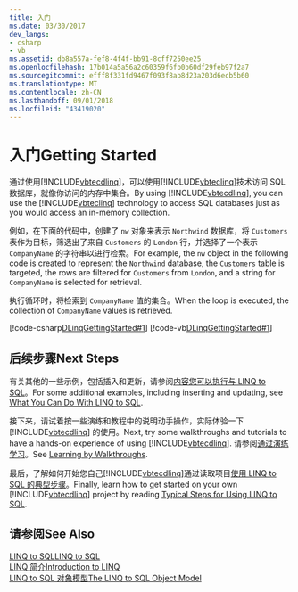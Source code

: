 ```yaml
---
title: 入门
ms.date: 03/30/2017
dev_langs:
- csharp
- vb
ms.assetid: db8a557a-fef8-4f4f-bb91-8cff7250ee25
ms.openlocfilehash: 17b014a5a56a2c60359f6fb0b60df29feb97f2a7
ms.sourcegitcommit: efff8f331fd9467f093f8ab8d23a203d6ecb5b60
ms.translationtype: MT
ms.contentlocale: zh-CN
ms.lasthandoff: 09/01/2018
ms.locfileid: "43419020"
---
```

# <a name="getting-started"></a><span data-ttu-id="ea4fe-102">入门</span><span class="sxs-lookup"><span data-stu-id="ea4fe-102">Getting Started</span></span>
<span data-ttu-id="ea4fe-103">通过使用[!INCLUDE[vbtecdlinq](../../../../../../includes/vbtecdlinq-md.md)]，可以使用[!INCLUDE[vbteclinq](../../../../../../includes/vbteclinq-md.md)]技术访问 SQL 数据库，就像你访问的内存中集合。</span><span class="sxs-lookup"><span data-stu-id="ea4fe-103">By using [!INCLUDE[vbtecdlinq](../../../../../../includes/vbtecdlinq-md.md)], you can use the [!INCLUDE[vbteclinq](../../../../../../includes/vbteclinq-md.md)] technology to access SQL databases just as you would access an in-memory collection.</span></span>  
  
 <span data-ttu-id="ea4fe-104">例如，在下面的代码中，创建了 `nw` 对象来表示 `Northwind` 数据库，将 `Customers` 表作为目标，筛选出了来自 `Customers` 的 `London` 行，并选择了一个表示 `CompanyName` 的字符串以进行检索。</span><span class="sxs-lookup"><span data-stu-id="ea4fe-104">For example, the `nw` object in the following code is created to represent the `Northwind` database, the `Customers` table is targeted, the rows are filtered for `Customers` from `London`, and a string for `CompanyName` is selected for retrieval.</span></span>  
  
 <span data-ttu-id="ea4fe-105">执行循环时，将检索到 `CompanyName` 值的集合。</span><span class="sxs-lookup"><span data-stu-id="ea4fe-105">When the loop is executed, the collection of `CompanyName` values is retrieved.</span></span>  
  
 [!code-csharp[DLinqGettingStarted#1](../../../../../../samples/snippets/csharp/VS_Snippets_Data/DLinqGettingStarted/cs/Program.cs#1)]
 [!code-vb[DLinqGettingStarted#1](../../../../../../samples/snippets/visualbasic/VS_Snippets_Data/DLinqGettingStarted/vb/Module1.vb#1)]  
  
## <a name="next-steps"></a><span data-ttu-id="ea4fe-106">后续步骤</span><span class="sxs-lookup"><span data-stu-id="ea4fe-106">Next Steps</span></span>  
 <span data-ttu-id="ea4fe-107">有关其他的一些示例，包括插入和更新，请参阅[内容您可以执行与 LINQ to SQL](../../../../../../docs/framework/data/adonet/sql/linq/what-you-can-do-with-linq-to-sql.md)。</span><span class="sxs-lookup"><span data-stu-id="ea4fe-107">For some additional examples, including inserting and updating, see [What You Can Do With LINQ to SQL](../../../../../../docs/framework/data/adonet/sql/linq/what-you-can-do-with-linq-to-sql.md).</span></span>  
  
 <span data-ttu-id="ea4fe-108">接下来，请试着按一些演练和教程中的说明动手操作，实际体验一下 [!INCLUDE[vbtecdlinq](../../../../../../includes/vbtecdlinq-md.md)] 的使用。</span><span class="sxs-lookup"><span data-stu-id="ea4fe-108">Next, try some walkthroughs and tutorials to have a hands-on experience of using [!INCLUDE[vbtecdlinq](../../../../../../includes/vbtecdlinq-md.md)].</span></span> <span data-ttu-id="ea4fe-109">请参阅[通过演练学习](../../../../../../docs/framework/data/adonet/sql/linq/learning-by-walkthroughs.md)。</span><span class="sxs-lookup"><span data-stu-id="ea4fe-109">See [Learning by Walkthroughs](../../../../../../docs/framework/data/adonet/sql/linq/learning-by-walkthroughs.md).</span></span>  
  
 <span data-ttu-id="ea4fe-110">最后，了解如何开始您自己[!INCLUDE[vbtecdlinq](../../../../../../includes/vbtecdlinq-md.md)]通过读取项目[使用 LINQ to SQL 的典型步骤](../../../../../../docs/framework/data/adonet/sql/linq/typical-steps-for-using-linq-to-sql.md)。</span><span class="sxs-lookup"><span data-stu-id="ea4fe-110">Finally, learn how to get started on your own [!INCLUDE[vbtecdlinq](../../../../../../includes/vbtecdlinq-md.md)] project by reading [Typical Steps for Using LINQ to SQL](../../../../../../docs/framework/data/adonet/sql/linq/typical-steps-for-using-linq-to-sql.md).</span></span>  
  
## <a name="see-also"></a><span data-ttu-id="ea4fe-111">请参阅</span><span class="sxs-lookup"><span data-stu-id="ea4fe-111">See Also</span></span>  
 [<span data-ttu-id="ea4fe-112">LINQ to SQL</span><span class="sxs-lookup"><span data-stu-id="ea4fe-112">LINQ to SQL</span></span>](../../../../../../docs/framework/data/adonet/sql/linq/index.md)  
 [<span data-ttu-id="ea4fe-113">LINQ 简介</span><span class="sxs-lookup"><span data-stu-id="ea4fe-113">Introduction to LINQ</span></span>](https://msdn.microsoft.com/library/24dddf19-12a0-4707-a4bc-eba4fa7f219e)  
 [<span data-ttu-id="ea4fe-114">LINQ to SQL 对象模型</span><span class="sxs-lookup"><span data-stu-id="ea4fe-114">The LINQ to SQL Object Model</span></span>](../../../../../../docs/framework/data/adonet/sql/linq/the-linq-to-sql-object-model.md)
